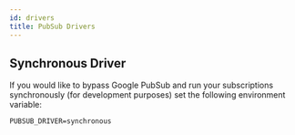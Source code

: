 ```yaml
---
id: drivers
title: PubSub Drivers
---
```


## Synchronous Driver

If you would like to bypass Google PubSub and run your subscriptions synchronously (for development purposes) set the following environment variable:

`PUBSUB_DRIVER=synchronous`
